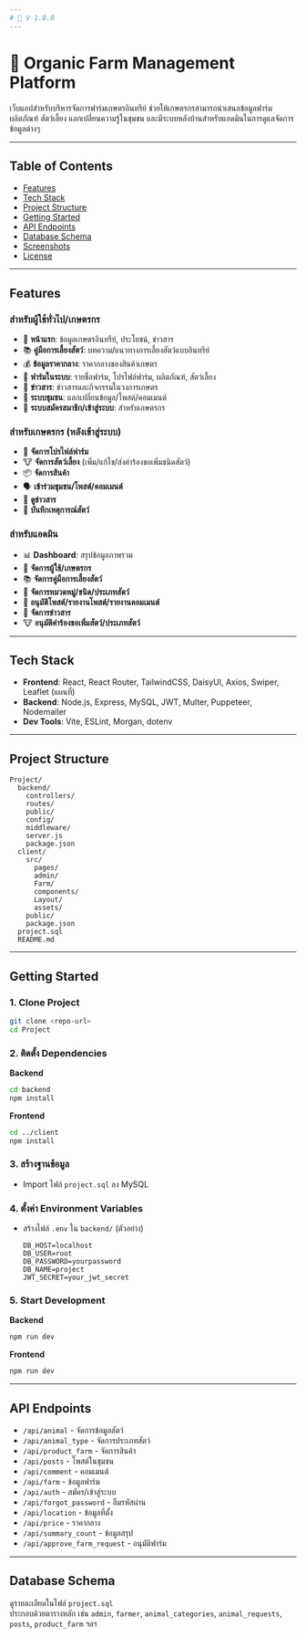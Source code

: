 ```yaml
---
# 🚧 V 1.0.0
---
```


# 🥬 Organic Farm Management Platform

เว็บแอปสำหรับบริหารจัดการฟาร์มเกษตรอินทรีย์ ช่วยให้เกษตรกรสามารถนำเสนอข้อมูลฟาร์ม ผลิตภัณฑ์ สัตว์เลี้ยง แลกเปลี่ยนความรู้ในชุมชน และมีระบบหลังบ้านสำหรับแอดมินในการดูแลจัดการข้อมูลต่างๆ

---

## Table of Contents

- [Features](#features)
- [Tech Stack](#tech-stack)
- [Project Structure](#project-structure)
- [Getting Started](#getting-started)
- [API Endpoints](#api-endpoints)
- [Database Schema](#database-schema)
- [Screenshots](#screenshots)
- [License](#license)

---

## Features

### สำหรับผู้ใช้ทั่วไป/เกษตรกร

- 🏡 **หน้าแรก**: ข้อมูลเกษตรอินทรีย์, ประโยชน์, ข่าวสาร
- 📚 **คู่มือการเลี้ยงสัตว์**: บทความ/แนวทางการเลี้ยงสัตว์แบบอินทรีย์
- 💰 **ข้อมูลราคากลาง**: ราคากลางของสินค้าเกษตร
- 🐄 **ฟาร์มในระบบ**: รายชื่อฟาร์ม, โปรไฟล์ฟาร์ม, ผลิตภัณฑ์, สัตว์เลี้ยง
- 📰 **ข่าวสาร**: ข่าวสารและกิจกรรมในวงการเกษตร
- 👥 **ระบบชุมชน**: แลกเปลี่ยนข้อมูล/โพสต์/คอมเมนต์
- 🔐 **ระบบสมัครสมาชิก/เข้าสู่ระบบ**: สำหรับเกษตรกร

### สำหรับเกษตรกร (หลังเข้าสู่ระบบ)

- 📝 **จัดการโปรไฟล์ฟาร์ม**
- 🐮 **จัดการสัตว์เลี้ยง** (เพิ่ม/แก้ไข/ส่งคำร้องขอเพิ่มชนิดสัตว์)
- 📦 **จัดการสินค้า**
- 🗣️ **เข้าร่วมชุมชน/โพสต์/คอมเมนต์**
- 📰 **ดูข่าวสาร**
- 📖 **บันทึกเหตุการณ์สัตว์**

### สำหรับแอดมิน

- 📊 **Dashboard**: สรุปข้อมูลภาพรวม
- 👤 **จัดการผู้ใช้/เกษตรกร**
- 📚 **จัดการคู่มือการเลี้ยงสัตว์**
- 🐄 **จัดการหมวดหมู่/ชนิด/ประเภทสัตว์**
- 📝 **อนุมัติโพสต์/รายงานโพสต์/รายงานคอมเมนต์**
- 📰 **จัดการข่าวสาร**
- 🐮 **อนุมัติคำร้องขอเพิ่มสัตว์/ประเภทสัตว์**

---

## Tech Stack

- **Frontend**: React, React Router, TailwindCSS, DaisyUI, Axios, Swiper, Leaflet (แผนที่)
- **Backend**: Node.js, Express, MySQL, JWT, Multer, Puppeteer, Nodemailer
- **Dev Tools**: Vite, ESLint, Morgan, dotenv

---

## Project Structure

```
Project/
  backend/
    controllers/
    routes/
    public/
    config/
    middleware/
    server.js
    package.json
  client/
    src/
      pages/
      admin/
      Farm/
      components/
      Layout/
      assets/
    public/
    package.json
  project.sql
  README.md
```

---

## Getting Started

### 1. Clone Project

```bash
git clone <repo-url>
cd Project
```

### 2. ติดตั้ง Dependencies

**Backend**

```bash
cd backend
npm install
```

**Frontend**

```bash
cd ../client
npm install
```

### 3. สร้างฐานข้อมูล

- Import ไฟล์ `project.sql` ลง MySQL

### 4. ตั้งค่า Environment Variables

- สร้างไฟล์ `.env` ใน `backend/` (ตัวอย่าง)
  ```
  DB_HOST=localhost
  DB_USER=root
  DB_PASSWORD=yourpassword
  DB_NAME=project
  JWT_SECRET=your_jwt_secret
  ```

### 5. Start Development

**Backend**

```bash
npm run dev
```

**Frontend**

```bash
npm run dev
```

---

## API Endpoints

- `/api/animal` - จัดการข้อมูลสัตว์
- `/api/animal_type` - จัดการประเภทสัตว์
- `/api/product_farm` - จัดการสินค้า
- `/api/posts` - โพสต์ในชุมชน
- `/api/comment` - คอมเมนต์
- `/api/farm` - ข้อมูลฟาร์ม
- `/api/auth` - สมัคร/เข้าสู่ระบบ
- `/api/forgot_password` - ลืมรหัสผ่าน
- `/api/location` - ข้อมูลที่ตั้ง
- `/api/price` - ราคากลาง
- `/api/summary_count` - ข้อมูลสรุป
- `/api/approve_farm_request` - อนุมัติฟาร์ม

---

## Database Schema

ดูรายละเอียดในไฟล์ `project.sql`  
ประกอบด้วยตารางหลัก เช่น `admin`, `farmer`, `animal_categories`, `animal_requests`, `posts`, `product_farm` ฯลฯ
